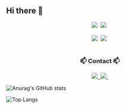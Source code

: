 ## Hi there 👋



<div align="center"> <img src="https://img.shields.io/badge/react-FCC624?style=for-the-badge&logo=react&logoColor=white"/>&nbsp <img src="https://img.shields.io/badge/github-181717.svg?style=for-the-badge&logo=github&logoColor=white" />&nbsp </div> <br> <div align="center"> <img src="https://img.shields.io/badge/VSCode-2C2C32.svg?style=for-the-badge&logo=visual-studio-code&logoColor=22ABF3" />&nbsp <img src="https://img.shields.io/badge/jupyter-2C2C32.svg?style=for-the-badge&logo=jupyter&logoColor=F37726" />&nbsp <!-- <img src="https://img.shields.io/badge/Colab-2C2C32.svg?style=for-the-badge&logo=googlecolab&logoColor=F9AB00" />&nbsp --> </div> <br> <h3 align="center">📫 Contact 📫</h3> <div align="center"> <a href="https://velog.io/@usopked16496"> <img src="https://img.shields.io/badge/Velog-1EBC8F?style=for-the-badge&logo=velog&logoColor=white" />&nbsp </a> <a href="mailto:usopked16496@gmail.com"> <img src="https://img.shields.io/badge/gmail-D14836?style=for-the-badge&logo=gmail&logoColor=white"/>&nbsp </a> </div>

![Anurag's GitHub stats](https://github-readme-stats.vercel.app/api?username=Usopked&show_icons=true&theme=radical)

![Top Langs](https://github-readme-stats.vercel.app/api/top-langs/?username=Usopked&layout=compact)


<!--
**Usopked/Usopked** is a ✨ _special_ ✨ repository because its `README.md` (this file) appears on your GitHub profile.

Here are some ideas to get you started:

- 🔭 I’m currently working on ...
- 🌱 I’m currently learning ...
- 👯 I’m looking to collaborate on ...
- 🤔 I’m looking for help with ...
- 💬 Ask me about ...
- 📫 How to reach me: ...
- 😄 Pronouns: ...
- ⚡ Fun fact: ...
-->
